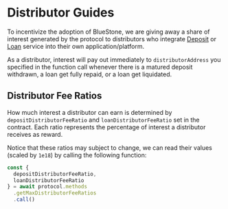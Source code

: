 # Distributor Guides

To incentivize the adoption of BlueStone, we are giving away a share of interest generated by the protocol to distributors who integrate [Deposit](../developer-guides/deposit.md) or [Loan](../developer-guides/loan.md) service into their own application/platform.

As a distributor, interest will pay out immediately to `distributorAddress` you specified in the function call whenever there is a matured deposit withdrawn, a loan get fully repaid, or a loan get liquidated.

## Distributor Fee Ratios

How much interest a distributor can earn is determined by `depositDistributorFeeRatio` and `loanDistributorFeeRatio` set in the contract. Each ratio represents the percentage of interest a distributor receives as reward.

Notice that these ratios may subject to change, we can read their values (scaled by `1e18`) by calling the following function:

```javascript
const {
  depositDistributorFeeRatio,
  loanDistributorFeeRatio
} = await protocol.methods
  .getMaxDistributorFeeRatios
  .call()
```
